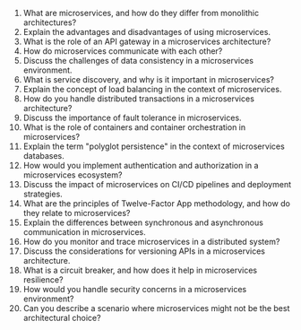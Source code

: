 1. What are microservices, and how do they differ from monolithic architectures?
2. Explain the advantages and disadvantages of using microservices.
3. What is the role of an API gateway in a microservices architecture?
4. How do microservices communicate with each other?
5. Discuss the challenges of data consistency in a microservices environment.
6. What is service discovery, and why is it important in microservices?
7. Explain the concept of load balancing in the context of microservices.
8. How do you handle distributed transactions in a microservices architecture?
9. Discuss the importance of fault tolerance in microservices.
10. What is the role of containers and container orchestration in microservices?
11. Explain the term "polyglot persistence" in the context of microservices databases.
12. How would you implement authentication and authorization in a microservices ecosystem?
13. Discuss the impact of microservices on CI/CD pipelines and deployment strategies.
14. What are the principles of Twelve-Factor App methodology, and how do they relate to microservices?
15. Explain the differences between synchronous and asynchronous communication in microservices.
16. How do you monitor and trace microservices in a distributed system?
17. Discuss the considerations for versioning APIs in a microservices architecture.
18. What is a circuit breaker, and how does it help in microservices resilience?
19. How would you handle security concerns in a microservices environment?
20. Can you describe a scenario where microservices might not be the best architectural choice?